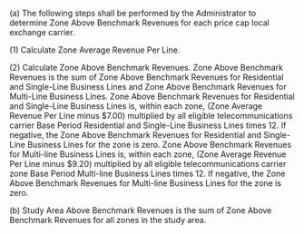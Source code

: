 (a) The following steps shall be performed by the Administrator to determine Zone Above Benchmark Revenues for each price cap local exchange carrier.

(1) Calculate Zone Average Revenue Per Line.

(2) Calculate Zone Above Benchmark Revenues. Zone Above Benchmark Revenues is the sum of Zone Above Benchmark Revenues for Residential and Single-Line Business Lines and Zone Above Benchmark Revenues for Multi-Line Business Lines. Zone Above Benchmark Revenues for Residential and Single-Line Business Lines is, within each zone, (Zone Average Revenue Per Line minus $7.00) multiplied by all eligible telecommunications carrier Base Period Residential and Single-Line Business Lines times 12. If negative, the Zone Above Benchmark Revenues for Residential and Single-Line Business Lines for the zone is zero. Zone Above Benchmark Revenues for Multi-line Business Lines is, within each zone, (Zone Average Revenue Per Line minus $9.20) multiplied by all eligible telecommunications carrier zone Base Period Multi-line Business Lines times 12. If negative, the Zone Above Benchmark Revenues for Multi-line Business Lines for the zone is zero.

(b) Study Area Above Benchmark Revenues is the sum of Zone Above Benchmark Revenues for all zones in the study area.


